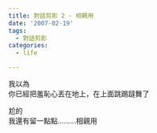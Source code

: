 ```yaml
---
title: 對話剪影 2 - 相親用
date: '2007-02-19'
tags:
  - 對話剪影
categories:
  - life

---
```

我以為  
你已經把羞恥心丟在地上，在上面跳踢躂舞了  
  
尬的  
我還有留一點點.........相親用